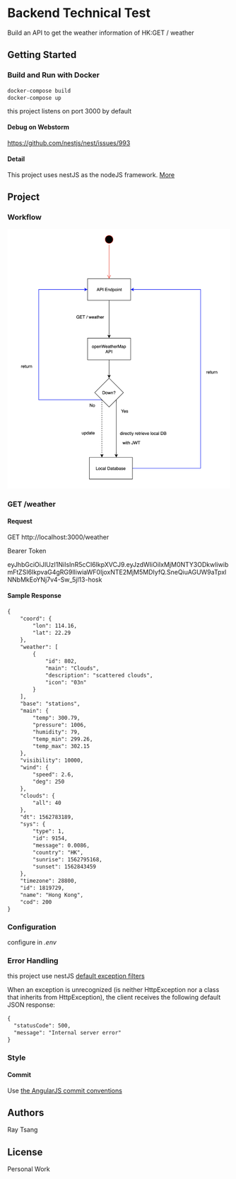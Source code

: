 # Backend Technical Test

Build an API to get the weather information of HK:GET / weather

## Getting Started

### Build and Run with Docker
```
docker-compose build
docker-compose up
```

this project listens on port 3000 by default

#### Debug on Webstorm
https://github.com/nestjs/nest/issues/993

#### Detail
This project uses nestJS as the nodeJS framework. [More](./doc/framework.md)

## Project

### Workflow
![Project workflow](./doc/asset/img/project_workflow.png)

### GET /weather
#### Request
GET http://localhost:3000/weather

Bearer Token

eyJhbGciOiJIUzI1NiIsInR5cCI6IkpXVCJ9.eyJzdWIiOiIxMjM0NTY3ODkwIiwibmFtZSI6IkpvaG4gRG9lIiwiaWF0IjoxNTE2MjM5MDIyfQ.SneQiuAGUW9aTpxlNNbMkEoYNj7v4-Sw_5jl13-hosk

#### Sample Response
```
{
    "coord": {
        "lon": 114.16,
        "lat": 22.29
    },
    "weather": [
        {
            "id": 802,
            "main": "Clouds",
            "description": "scattered clouds",
            "icon": "03n"
        }
    ],
    "base": "stations",
    "main": {
        "temp": 300.79,
        "pressure": 1006,
        "humidity": 79,
        "temp_min": 299.26,
        "temp_max": 302.15
    },
    "visibility": 10000,
    "wind": {
        "speed": 2.6,
        "deg": 250
    },
    "clouds": {
        "all": 40
    },
    "dt": 1562783189,
    "sys": {
        "type": 1,
        "id": 9154,
        "message": 0.0086,
        "country": "HK",
        "sunrise": 1562795168,
        "sunset": 1562843459
    },
    "timezone": 28800,
    "id": 1819729,
    "name": "Hong Kong",
    "cod": 200
}
```

### Configuration
configure in _.env_

### Error Handling
this project use nestJS [default exception filters](https://docs.nestjs.com/exception-filters)


When an exception is unrecognized (is neither HttpException nor a class that inherits from HttpException), the client receives the following default JSON response:

```
{
  "statusCode": 500,
  "message": "Internal server error"
}

```

### Style
#### Commit
Use [the AngularJS commit conventions](https://gist.github.com/stephenparish/9941e89d80e2bc58a153)

## Authors

Ray Tsang

## License

Personal Work

